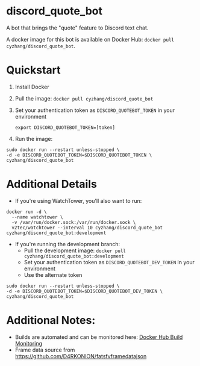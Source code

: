 # discord_quote_bot
A bot that brings the "quote" feature to Discord text chat.

A docker image for this bot is available on Docker Hub: `docker pull cyzhang/discord_quote_bot`.

# Quickstart

1. Install Docker
2. Pull the image: `docker pull cyzhang/discord_quote_bot`
3. Set your authentication token as `DISCORD_QUOTEBOT_TOKEN` in your environment 

    ```
    export DISCORD_QUOTEBOT_TOKEN=[token]
    ```

4. Run the image: 

```
sudo docker run --restart unless-stopped \
-d -e DISCORD_QUOTEBOT_TOKEN=$DISCORD_QUOTEBOT_TOKEN \
cyzhang/discord_quote_bot 
```

# Additional Details

- If you're using WatchTower, you'll also want to run:

```
docker run -d \
  --name watchtower \
  -v /var/run/docker.sock:/var/run/docker.sock \
  v2tec/watchtower --interval 10 cyzhang/discord_quote_bot cyzhang/discord_quote_bot:development
```

- If you're running the development branch:
    - Pull the development image: `docker pull cyzhang/discord_quote_bot:development`
    - Set your authentication token as `DISCORD_QUOTEBOT_DEV_TOKEN` in your environment
    - Use the alternate token
    
```
sudo docker run --restart unless-stopped \
-d -e DISCORD_QUOTEBOT_TOKEN=$DISCORD_QUOTEBOT_DEV_TOKEN \
cyzhang/discord_quote_bot 
```

    
# Additional Notes:

- Builds are automated and can be monitored here: [Docker Hub Build Monitoring](https://hub.docker.com/r/cyzhang/discord_quote_bot/builds/)
- Frame data source from https://github.com/D4RKONION/fatsfvframedatajson

